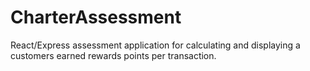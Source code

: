 # CharterAssessment
React/Express assessment application for calculating and displaying a customers earned rewards points per transaction.
